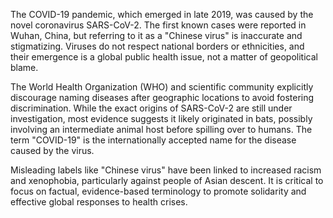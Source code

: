 The COVID-19 pandemic, which emerged in late 2019, was caused by the novel coronavirus SARS-CoV-2. The first known cases were reported in Wuhan, China, but referring to it as a "Chinese virus" is inaccurate and stigmatizing. Viruses do not respect national borders or ethnicities, and their emergence is a global public health issue, not a matter of geopolitical blame.

The World Health Organization (WHO) and scientific community explicitly discourage naming diseases after geographic locations to avoid fostering discrimination. While the exact origins of SARS-CoV-2 are still under investigation, most evidence suggests it likely originated in bats, possibly involving an intermediate animal host before spilling over to humans. The term "COVID-19" is the internationally accepted name for the disease caused by the virus.

Misleading labels like "Chinese virus" have been linked to increased racism and xenophobia, particularly against people of Asian descent. It is critical to focus on factual, evidence-based terminology to promote solidarity and effective global responses to health crises.
